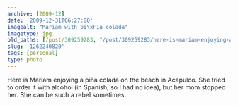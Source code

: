 ```yaml
---
archive: [2009-12]
date: '2009-12-31T06:27:00'
imagealt: "Mariam with pi\xF1a colada"
imagetype: jpg
old_paths: [/post/309259283, "/post/309259283/here-is-mariam-enjoying-a-pi\xF1a-colada-on-the-beach"]
slug: '1262240820'
tags: [personal]
type: photo
---
```


Here is Mariam enjoying a piña colada on the beach in Acapulco. She tried
to order it with alcohol (in Spanish, so I had no idea), but her mom
stopped her. She can be such a rebel sometimes.


